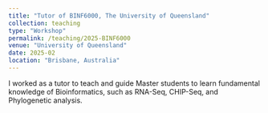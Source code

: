 ```yaml
---
title: "Tutor of BINF6000, The University of Queensland"
collection: teaching
type: "Workshop"
permalink: /teaching/2025-BINF6000
venue: "University of Queensland"
date: 2025-02
location: "Brisbane, Australia"
---
```


I worked as a tutor to teach and guide Master students to learn fundamental knowledge of Bioinformatics, such as RNA-Seq, CHIP-Seq, and Phylogenetic analysis. 


